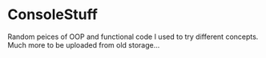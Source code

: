 # ConsoleStuff

Random peices of OOP and functional code I used to try different concepts. 
Much more to be uploaded from old storage... 
